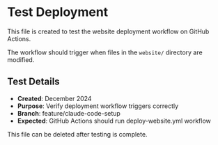 # Test Deployment

This file is created to test the website deployment workflow on GitHub Actions.

The workflow should trigger when files in the `website/` directory are modified.

## Test Details
- **Created**: December 2024
- **Purpose**: Verify deployment workflow triggers correctly
- **Branch**: feature/claude-code-setup
- **Expected**: GitHub Actions should run deploy-website.yml workflow

This file can be deleted after testing is complete.